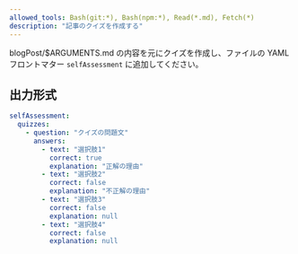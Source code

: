 ```yaml
---
allowed_tools: Bash(git:*), Bash(npm:*), Read(*.md), Fetch(*)
description: "記事のクイズを作成する"
---
```


blogPost/$ARGUMENTS.md の内容を元にクイズを作成し、ファイルの YAML フロントマター `selfAssessment` に追加してください。

## 出力形式

```yaml
selfAssessment:
  quizzes:
    - question: "クイズの問題文"
      answers:
        - text: "選択肢1"
          correct: true
          explanation: "正解の理由"
        - text: "選択肢2"
          correct: false
          explanation: "不正解の理由"
        - text: "選択肢3"
          correct: false
          explanation: null
        - text: "選択肢4"
          correct: false
          explanation: null
```